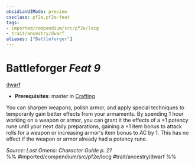 ```yaml
---
obsidianUIMode: preview
cssclass: pf2e,pf2e-feat
tags:
- imported/compendium/src/pf2e/locg
- trait/ancestry/dwarf
aliases: ["Battleforger"]
---
```

# Battleforger  *Feat 9*  
[dwarf](dwarf.md)  

- **Prerequisites**: master in [Crafting](../skills.md#Crafting)

You can sharpen weapons, polish armor, and apply special techniques to temporarily gain better effects from your armaments. By spending 1 hour working on a weapon or armor, you can grant it the effects of a +1 potency rune until your next daily preparations, gaining a +1 item bonus to attack rolls for a weapon or increasing armor's item bonus to AC by 1. This has no effect if the weapon or armor already had a potency rune.

*Source: Lost Omens: Character Guide p. 21*  
%% #imported/compendium/src/pf2e/locg #trait/ancestry/dwarf %%